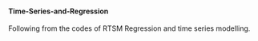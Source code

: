 #### Time-Series-and-Regression
Following from the codes of RTSM 
Regression and time series modelling.


